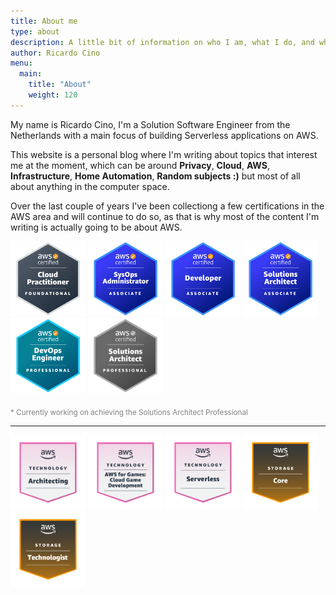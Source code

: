 ```yaml
---
title: About me
type: about
description: A little bit of information on who I am, what I do, and what I will going to publish on this platform
author: Ricardo Cino
menu:
  main:
    title: "About"
    weight: 120
---
```


My name is Ricardo Cino, I'm a Solution Software Engineer from the Netherlands with a main focus of building Serverless applications on AWS.

This website is a personal blog where I'm writing about topics that interest me at the moment, which can be around **Privacy**, **Cloud**, **AWS**, **Infrastructure**, **Home Automation**, **Random subjects :)** but most of all about anything in the computer space.
<!--more-->

Over the last couple of years I've been collectiong a few certifications in the AWS area and will continue to do so, as that is why most of the content I'm writing is actually going to be about AWS.

<a href="https://www.credly.com/badges/0bf2820c-7de9-4646-b0b8-f5578e152ea2" target="_blank"><img src="aws-certified-cloud-practicioner.png" style="max-width:120px;display:inline-block;" alt="AWS Certified Solutions Cloud Practicioner Logo"></a>
<a href="https://www.credly.com/badges/49078dee-dedc-4284-ad91-1637cc00c3e7" target="_blank"><img src="aws-certified-sysops-administrator-associate.png" style="max-width:120px;display:inline-block;" alt="AWS Certified SysOps Administrator Associate Logo"></a>
<a href="https://www.credly.com/badges/98edcc17-984b-4d7e-bb9a-b441c868fcdb" target="_blank"><img src="aws-certified-developer-associate.png" style="max-width:120px;display:inline-block;" alt="AWS Certified Developer Associate Logo"></a>
<a href="https://www.credly.com/badges/62f41241-3a52-4b20-8e16-79a16509540d" target="_blank"><img src="aws-certified-solutions-architect-associate.png" style="max-width:120px;display:inline-block;" alt="AWS Certified Solutions Architect Associate Logo"></a>
<a href="https://www.credly.com/badges/7faf7484-d168-4918-ba48-c13b85b75d39" target="_blank"><img src="aws-certified-devops-engineer-professional.png" style="max-width:120px;display:inline-block;" alt="AWS Certified DevOps Engineer Professional Logo"></a>
<a href="#"><img src="aws-certified-solutions-architect-professional.png" style="max-width:120px;display:inline-block;filter: grayscale(1);" alt="AWS Certified Solutions Architect Professional Logo"></a>

<span style="color:gray"><sub>* Currently working on achieving the Solutions Architect Professional</sub></span>

<hr />

<a href="https://www.credly.com/earner/earned/badge/641d142d-6025-4355-bdc6-7b3e429663fc" target="_blank"><img src="aws-learning-architecting.png" style="max-width:120px;display:inline-block;" alt="AWS Learning: Architecting Logo"></a>
<a href="https://www.credly.com/earner/earned/badge/a2674565-9542-468b-ac5b-e6809e05c164" target="_blank"><img src="aws-learning-aws-for-games-cloud-game-development.png" style="max-width:120px;display:inline-block;" alt="AWS Learning: AWS for Games: Cloud Game Development Logo"></a>
<a href="https://www.credly.com/earner/earned/badge/d43310a4-494c-4ac1-a59f-22c187ee683e" target="_blank"><img src="aws-learning-serverless.png" style="max-width:120px;display:inline-block;" alt="AWS Learning: Serverless Logo"></a>
<a href="https://www.credly.com/badges/c0057580-9ba2-4ad7-9063-46f3eb263458" target="_blank"><img src="aws-learning-storage-core.png" style="max-width:120px;display:inline-block;" alt="AWS Learning: Storage Core Logo"></a>
<a href="https://www.credly.com/badges/f9e98281-5f7d-4ee4-aa55-93f1aa001e38" target="_blank"><img src="aws-learning-storage-technologist.png" style="max-width:120px;display:inline-block;" alt="AWS Learning: Storage Technologist Logo"></a>
